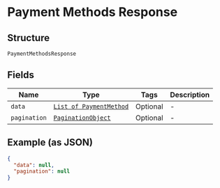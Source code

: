 
# Payment Methods Response

## Structure

`PaymentMethodsResponse`

## Fields

| Name | Type | Tags | Description |
|  --- | --- | --- | --- |
| `data` | [`List of PaymentMethod`](/doc/models/payment-method.md) | Optional | - |
| `pagination` | [`PaginationObject`](/doc/models/pagination-object.md) | Optional | - |

## Example (as JSON)

```json
{
  "data": null,
  "pagination": null
}
```

